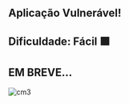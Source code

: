 ## Aplicação Vulnerável!
## Dificuldade: Fácil 🟩
## EM BREVE...
![cm3](https://github.com/user-attachments/assets/c2cbd29f-d28d-4a89-8e93-1dcd6cc6aa03)
